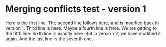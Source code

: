 # Merging conflicts test - version 1
Here is the first line.
The second line follows here, and is modified back in version 1.
Third line is here.
Maybe a fourth line is here.
We are getting to the fifth line.
Sixth line is exactly here. But in version 2, we have  modified it again.
And the last line is the seventh one.
 